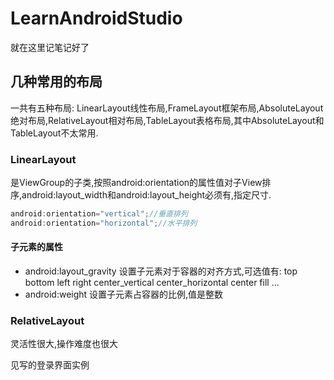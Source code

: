 # LearnAndroidStudio

就在这里记笔记好了

## 几种常用的布局

一共有五种布局: LinearLayout线性布局,FrameLayout框架布局,AbsoluteLayout绝对布局,RelativeLayout相对布局,TableLayout表格布局,其中AbsoluteLayout和TableLayout不太常用.

### LinearLayout

是ViewGroup的子类,按照android:orientation的属性值对子View排序,android:layout_width和android:layout_height必须有,指定尺寸.

```java
android:orientation="vertical";//垂直排列
android:orientation="horizontal";//水平排列
```



#### 子元素的属性

- android:layout_gravity 设置子元素对于容器的对齐方式,可选值有: top bottom left right center_vertical center_horizontal center fill ...
- android:weight 设置子元素占容器的比例,值是整数

### RelativeLayout

灵活性很大,操作难度也很大

见写的登录界面实例
